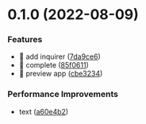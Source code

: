 # 0.1.0 (2022-08-09)

### Features

- 🎸 add inquirer ([7da9ce6](https://github.com/xiaoyao-Ye/wechat-ci/commit/7da9ce6de156f16ddbbda7f7673a0f4fcaadc1e8))
- 🎸 complete ([85f0611](https://github.com/xiaoyao-Ye/wechat-ci/commit/85f06119a2c9a5163c3e88ac08777a1c5af4fb21))
- 🎸 preview app ([cbe3234](https://github.com/xiaoyao-Ye/wechat-ci/commit/cbe323438dfd6bafb8f1a942c73a76e0c3803111))

### Performance Improvements

- text ([a60e4b2](https://github.com/xiaoyao-Ye/wechat-ci/commit/a60e4b237182c029867ca794f7b6ba311ba8357b))
